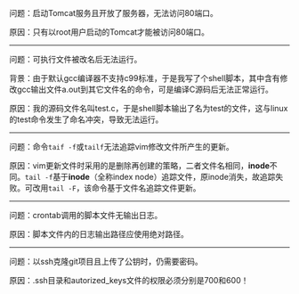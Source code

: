 问题：启动Tomcat服务且开放了服务器，无法访问80端口。

原因：只有以root用户启动的Tomcat才能被访问80端口。

---

问题：可执行文件被改名后无法运行。

背景：由于默认gcc编译器不支持c99标准，于是我写了个shell脚本，其中含有修改gcc输出文件a.out到其它文件名的命令，可是编译C源码后无法正常运行。

原因：我的源码文件名叫test.c，于是shell脚本输出了名为test的文件，这与linux的test命令发生了命名冲突，导致无法运行。

---

问题：命令`taif -f`或`tailf`无法追踪vim修改文件所产生的更新。

原因：vim更新文件时采用的是删除再创建的策略，二者文件名相同，**inode**不同。`tail -f`基于**inode**（全称index node）追踪文件，原inode消失，故追踪失败。可改用`tail -F`，该命令基于文件名追踪文件更新。

---

问题：crontab调用的脚本文件无输出日志。

原因：脚本文件内的日志输出路径应使用绝对路径。

---

问题：以ssh克隆git项目且上传了公钥时，仍需要密码。

原因：.ssh目录和autorized_keys文件的权限必须分别是700和600！
